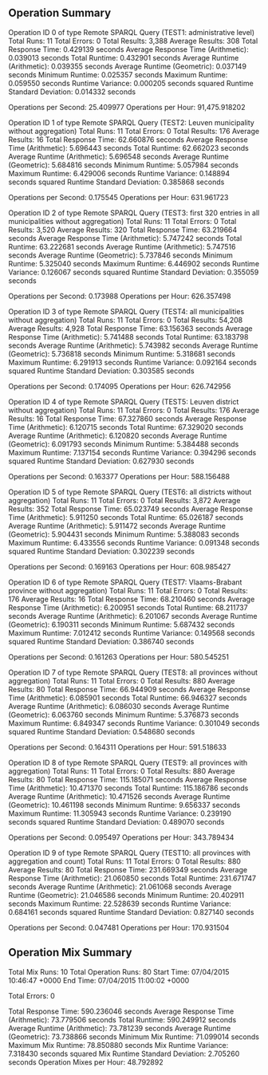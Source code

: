 Operation Summary
-----------------

Operation ID 0 of type Remote SPARQL Query (TEST1: administrative level)
Total Runs: 11
Total Errors: 0
Total Results: 3,388
Average Results: 308
Total Response Time: 0.429139 seconds
Average Response Time (Arithmetic): 0.039013 seconds
Total Runtime: 0.432901 seconds
Average Runtime (Arithmetic): 0.039355 seconds
Average Runtime (Geometric): 0.037149 seconds
Minimum Runtime: 0.025357 seconds
Maximum Runtime: 0.059550 seconds
Runtime Variance: 0.000205 seconds squared
Runtime Standard Deviation: 0.014332 seconds

Operations per Second: 25.409977
Operations per Hour: 91,475.918202

Operation ID 1 of type Remote SPARQL Query (TEST2: Leuven municipality without aggregation)
Total Runs: 11
Total Errors: 0
Total Results: 176
Average Results: 16
Total Response Time: 62.660876 seconds
Average Response Time (Arithmetic): 5.696443 seconds
Total Runtime: 62.662023 seconds
Average Runtime (Arithmetic): 5.696548 seconds
Average Runtime (Geometric): 5.684816 seconds
Minimum Runtime: 5.057984 seconds
Maximum Runtime: 6.429006 seconds
Runtime Variance: 0.148894 seconds squared
Runtime Standard Deviation: 0.385868 seconds

Operations per Second: 0.175545
Operations per Hour: 631.961723

Operation ID 2 of type Remote SPARQL Query (TEST3: first 320 entries in all municipalities without aggregation)
Total Runs: 11
Total Errors: 0
Total Results: 3,520
Average Results: 320
Total Response Time: 63.219664 seconds
Average Response Time (Arithmetic): 5.747242 seconds
Total Runtime: 63.222681 seconds
Average Runtime (Arithmetic): 5.747516 seconds
Average Runtime (Geometric): 5.737846 seconds
Minimum Runtime: 5.325040 seconds
Maximum Runtime: 6.446902 seconds
Runtime Variance: 0.126067 seconds squared
Runtime Standard Deviation: 0.355059 seconds

Operations per Second: 0.173988
Operations per Hour: 626.357498

Operation ID 3 of type Remote SPARQL Query (TEST4: all municipalities without aggregation)
Total Runs: 11
Total Errors: 0
Total Results: 54,208
Average Results: 4,928
Total Response Time: 63.156363 seconds
Average Response Time (Arithmetic): 5.741488 seconds
Total Runtime: 63.183798 seconds
Average Runtime (Arithmetic): 5.743982 seconds
Average Runtime (Geometric): 5.736818 seconds
Minimum Runtime: 5.318681 seconds
Maximum Runtime: 6.291913 seconds
Runtime Variance: 0.092164 seconds squared
Runtime Standard Deviation: 0.303585 seconds

Operations per Second: 0.174095
Operations per Hour: 626.742956

Operation ID 4 of type Remote SPARQL Query (TEST5: Leuven district without aggregation)
Total Runs: 11
Total Errors: 0
Total Results: 176
Average Results: 16
Total Response Time: 67.327860 seconds
Average Response Time (Arithmetic): 6.120715 seconds
Total Runtime: 67.329020 seconds
Average Runtime (Arithmetic): 6.120820 seconds
Average Runtime (Geometric): 6.091793 seconds
Minimum Runtime: 5.384488 seconds
Maximum Runtime: 7.137154 seconds
Runtime Variance: 0.394296 seconds squared
Runtime Standard Deviation: 0.627930 seconds

Operations per Second: 0.163377
Operations per Hour: 588.156488

Operation ID 5 of type Remote SPARQL Query (TEST6: all districts without aggregation)
Total Runs: 11
Total Errors: 0
Total Results: 3,872
Average Results: 352
Total Response Time: 65.023749 seconds
Average Response Time (Arithmetic): 5.911250 seconds
Total Runtime: 65.026187 seconds
Average Runtime (Arithmetic): 5.911472 seconds
Average Runtime (Geometric): 5.904431 seconds
Minimum Runtime: 5.388083 seconds
Maximum Runtime: 6.433556 seconds
Runtime Variance: 0.091348 seconds squared
Runtime Standard Deviation: 0.302239 seconds

Operations per Second: 0.169163
Operations per Hour: 608.985427

Operation ID 6 of type Remote SPARQL Query (TEST7: Vlaams-Brabant province without aggregation)
Total Runs: 11
Total Errors: 0
Total Results: 176
Average Results: 16
Total Response Time: 68.210460 seconds
Average Response Time (Arithmetic): 6.200951 seconds
Total Runtime: 68.211737 seconds
Average Runtime (Arithmetic): 6.201067 seconds
Average Runtime (Geometric): 6.190311 seconds
Minimum Runtime: 5.687432 seconds
Maximum Runtime: 7.012412 seconds
Runtime Variance: 0.149568 seconds squared
Runtime Standard Deviation: 0.386740 seconds

Operations per Second: 0.161263
Operations per Hour: 580.545251

Operation ID 7 of type Remote SPARQL Query (TEST8: all provinces without aggregation)
Total Runs: 11
Total Errors: 0
Total Results: 880
Average Results: 80
Total Response Time: 66.944909 seconds
Average Response Time (Arithmetic): 6.085901 seconds
Total Runtime: 66.946327 seconds
Average Runtime (Arithmetic): 6.086030 seconds
Average Runtime (Geometric): 6.063760 seconds
Minimum Runtime: 5.376873 seconds
Maximum Runtime: 6.849347 seconds
Runtime Variance: 0.301049 seconds squared
Runtime Standard Deviation: 0.548680 seconds

Operations per Second: 0.164311
Operations per Hour: 591.518633

Operation ID 8 of type Remote SPARQL Query (TEST9: all provinces with aggregation)
Total Runs: 11
Total Errors: 0
Total Results: 880
Average Results: 80
Total Response Time: 115.185071 seconds
Average Response Time (Arithmetic): 10.471370 seconds
Total Runtime: 115.186786 seconds
Average Runtime (Arithmetic): 10.471526 seconds
Average Runtime (Geometric): 10.461198 seconds
Minimum Runtime: 9.656337 seconds
Maximum Runtime: 11.305943 seconds
Runtime Variance: 0.239190 seconds squared
Runtime Standard Deviation: 0.489070 seconds

Operations per Second: 0.095497
Operations per Hour: 343.789434

Operation ID 9 of type Remote SPARQL Query (TEST10: all provinces with aggregation and count)
Total Runs: 11
Total Errors: 0
Total Results: 880
Average Results: 80
Total Response Time: 231.669349 seconds
Average Response Time (Arithmetic): 21.060850 seconds
Total Runtime: 231.671747 seconds
Average Runtime (Arithmetic): 21.061068 seconds
Average Runtime (Geometric): 21.046586 seconds
Minimum Runtime: 20.402911 seconds
Maximum Runtime: 22.528639 seconds
Runtime Variance: 0.684161 seconds squared
Runtime Standard Deviation: 0.827140 seconds

Operations per Second: 0.047481
Operations per Hour: 170.931504

Operation Mix Summary
---------------------

Total Mix Runs: 10
Total Operation Runs: 80
Start Time: 07/04/2015 10:46:47 +0000
End Time: 07/04/2015 11:00:02 +0000

Total Errors: 0

Total Response Time: 590.236046 seconds
Average Response Time (Arithmetic): 73.779506 seconds
Total Runtime: 590.249912 seconds
Average Runtime (Arithmetic): 73.781239 seconds
Average Runtime (Geometric): 73.738866 seconds
Minimum Mix Runtime: 71.099014 seconds
Maximum Mix Runtime: 78.850880 seconds
Mix Runtime Variance: 7.318430 seconds squared
Mix Runtime Standard Deviation: 2.705260 seconds
Operation Mixes per Hour: 48.792892

